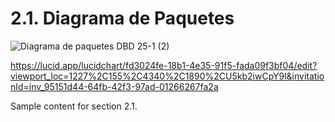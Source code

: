 # 2.1. Diagrama de Paquetes

![Diagrama de paquetes DBD 25-1 (2)](https://github.com/user-attachments/assets/039cc76c-db3a-4cf2-b0f2-c5f764bdf1f5)

https://lucid.app/lucidchart/fd3024fe-18b1-4e35-91f5-fada09f3bf04/edit?viewport_loc=1227%2C155%2C4340%2C1890%2CU5kb2iwCpY9l&invitationId=inv_95151d44-64fb-42f3-97ad-01266267fa2a

Sample content for section 2.1.
